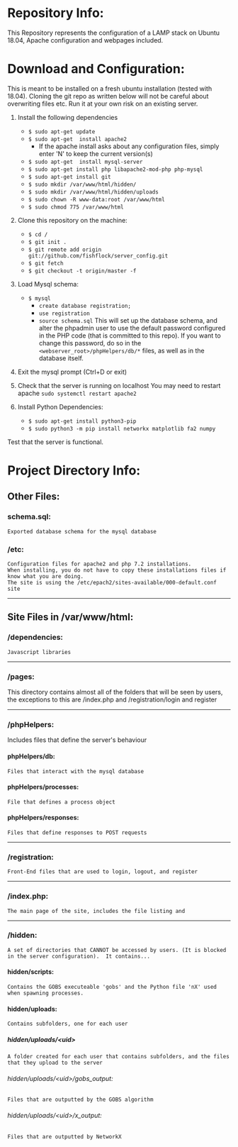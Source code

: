 # Repository Info:
This Repository represents the configuration of a LAMP stack on Ubuntu 18.04,  Apache configuration and webpages included.



# Download and Configuration:
This is meant to be installed on a fresh ubuntu installation (tested with 18.04).  Cloning the git repo as written below will not be careful about overwriting files etc. Run it at your own risk on an existing server.

1. Install the following dependencies
	- `$ sudo apt-get update`
	- `$ sudo apt-get  install apache2`
		- If the apache install asks about any configuration files, simply enter 'N' to keep the current version(s)
	- `$ sudo apt-get  install mysql-server`
	- `$ sudo apt-get install php libapache2-mod-php php-mysql`
	- `$ sudo apt-get install git`
	- `$ sudo mkdir /var/www/html/hidden/`
	- `$ sudo mkdir /var/www/html/hidden/uploads`
	- `$ sudo chown -R www-data:root /var/www/html`
	- `$ sudo chmod 775 /var/www/html`

	
2. Clone this repository on the machine:
	- `$ cd /`
	- `$ git init .`
	- `$ git remote add origin git://github.com/fishflock/server_config.git`
	- `$ git fetch`
	- `$ git checkout -t origin/master -f`
3. Load Mysql schema:
	- `$ mysql`
		- `create database registration;`
		- `use registration`
		- `source schema.sql`
	This will set up the database schema, and alter the phpadmin user to use the default password configured in the PHP code (that is committed to this repo).  If you want to change this password, do so in the `<webserver_root>/phpHelpers/db/*` files, as well as in the database itself.

4. Exit the mysql prompt (Ctrl+D or exit)

5. Check that the server is running on localhost 
You may need to restart apache `sudo systemctl restart apache2`

6. Install Python Dependencies:
	- `$ sudo apt-get install python3-pip`
	- `$ sudo python3 -m pip install networkx matplotlib fa2 numpy`

Test that the server is functional.


# Project Directory Info:

## Other Files:

### schema.sql:
	Exported database schema for the mysql database

### /etc:
	Configuration files for apache2 and php 7.2 installations.
	When installing, you do not have to copy these installations files if know what you are doing.
	The site is using the /etc/epach2/sites-available/000-default.conf site
	



___
## Site Files in /var/www/html:
### /dependencies:
	Javascript libraries
___
### /pages:
This directory contains almost all of the folders that will be seen by users, the exceptions to this are /index.php and /registration/login and register

___
### /phpHelpers:
Includes files that define the server's behaviour

#### phpHelpers/db:
	Files that interact with the mysql database
#### phpHelpers/processes:
	File that defines a process object
#### phpHelpers/responses:
	Files that define responses to POST requests

___
### /registration:
	Front-End files that are used to login, logout, and register

___
### /index.php:
	The main page of the site, includes the file listing and 

___
### /hidden:
	A set of directories that CANNOT be accessed by users. (It is blocked in the server configuration).  It contains...
#### hidden/scripts:
	Contains the GOBS executeable 'gobs' and the Python file 'nX' used when spawning processes.
#### hidden/uploads:
	Contains subfolders, one for each user
##### hidden/uploads/\<uid>
	A folder created for each user that contains subfolders, and the files that they upload to the server
###### hidden/uploads/\<uid>/gobs_output:
	Files that are outputted by the GOBS algorithm
###### hidden/uploads/\<uid>/x_output:
	Files that are outputted by NetworkX
